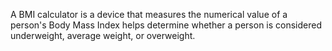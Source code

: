 A BMI calculator is a device that measures the numerical value of a person's Body Mass Index helps determine whether a person is considered underweight, average weight, or overweight.
